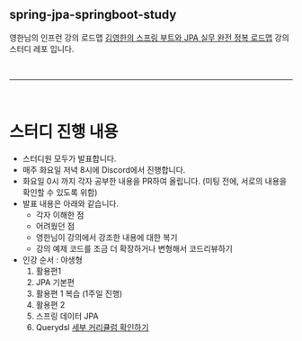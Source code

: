 ## spring-jpa-springboot-study
영한님의 인프런 강의 로드맵 [김영한의 스프링 부트와 JPA 실무 완전 정복 로드맵][ 1 ] 강의 스터디 레포 입니다.

<br>
<hr>
<br>

# 스터디 진행 내용

- 스터디원 모두가 발표합니다.
- 매주 화요일 저녁 8시에 Discord에서 진행합니다.
- 화요일 0시 까지 각자 공부한 내용을 PR하여 올립니다. (미팅 전에, 서로의 내용을 확인할 수 있도록 위함)
- 발표 내용은 아래와 같습니다. 
  - 각자 이해한 점
  - 어려웠던 점
  - 영한님이 강의에서 강조한 내용에 대한 복기
  - 강의 예제 코드를 조금 더 확장하거나 변형해서 코드리뷰하기
- 인강 순서 : 야생형 
  1. 활용편1
  2. JPA 기본편
  3. 활용편 1 복습 (1주일 진행)
  4. 활용편 2 
  5. 스프링 데이터 JPA
  6. Querydsl
  [세부 커리큘럼 확인하기][ 2 ]
  
  
[ 1 ]: https://www.inflearn.com/roadmaps/149
[ 2 ]: https://www.notion.so/seohyun-dev/JPA-38e7c7e4750044a69292609c5ac91d62
